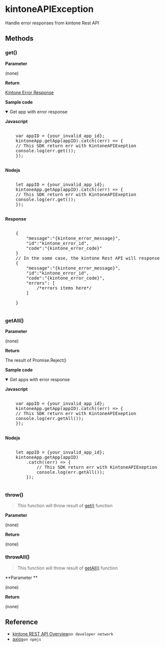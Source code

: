 # kintoneAPIException

Handle error responses from kintone Rest API

## Methods

### get()

**Parameter**

(none)

**Return**

[Kintone Error Response](https://developer.kintone.io/hc/en-us/articles/212495188#responses)

**Sample code**

<details class="tab-container" open>
<Summary>Get app with error response</Summary>

<strong class="tab-name">Javascript</strong>

<pre class="inline-code">

    var appID = {your_invalid_app_id};
    kintoneApp.getApp(appID).catch((err) => {
    // This SDK return err with KintoneAPIExeption
    console.log(err.get());
    });

</pre>

<strong class="tab-name">Nodejs</strong>

<pre class="inline-code">

    let appID = {your_invalid_app_id};
    kintoneApp.getApp(appID).catch((err) => {
    // This SDK return err with KintoneAPIExeption
    console.log(err.get());
    });
    
</pre>

<strong class="tab-name">Response</strong>

<pre class="inline-code">

    {
        "message":"{kintone_error_message}",
        "id":"kintone_error_id",
        "code":"{kintone_error_code}"
    }
    // In the some case, the kintone Rest API will response with detail errors
    {
        "message":"{kintone_error_message}",
        "id":"kintone_error_id",
        "code":"{kintone_error_code}",
        "errors": [
            /*errors items here*/
        ]

    }

</pre>

</details>

### getAll()

**Parameter**

(none)

**Return**

The result of Promise.Reject()

**Sample code**

<details class="tab-container" open>
<Summary>Get apps with error response</Summary>

<strong class="tab-name">Javascript</strong>

<pre class="inline-code">

    var appID = {your_invalid_app_id};
    kintoneApp.getApp(appID).catch((err) => {
    // This SDK return err with KintoneAPIExeption
    console.log(err.getAll());
    });

</pre>

<strong class="tab-name">Nodejs</strong>

<pre class="inline-code">

    let appID = {your_invalid_app_id};
    kintoneApp.getApp(appID)
        .catch((err) => {
            // This SDK return err with KintoneAPIExeption
            console.log(err.getAll());
        });

</pre>

</details>

### throw()

> This function will throw result of [get()](#get) function

<strong class="tab-name">Parameter</strong>

(none)

**Return**

(none)

### throwAll()

> This function will throw result of [getAll()](#getall) function

**Parameter **

(none)

**Return**

(none)

## Reference

- [kintone REST API Overview](https://developer.kintone.io/hc/en-us/articles/212495188)`on developer network`
- [axios](https://www.npmjs.com/package/axios)`on npmjs`